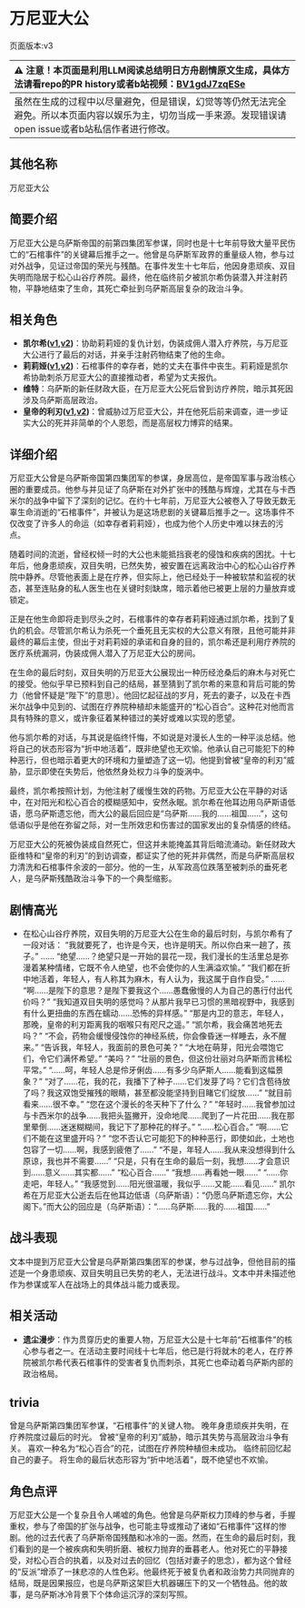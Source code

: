 # 万尼亚大公
页面版本:v3
 

| :warning: 注意！本页面是利用LLM阅读总结明日方舟剧情原文生成，具体方法请看repo的PR history或者b站视频：[BV1gdJ7zqESe](https://www.bilibili.com/video/BV1gdJ7zqESe/)         |
|:----------------------------|
| 虽然在生成的过程中以尽量避免，但是错误，幻觉等等仍然无法完全避免。所以本页面内容以娱乐为主，切勿当成一手来源。发现错误请open issue或者b站私信作者进行修改。|



## 其他名称
万尼亚大公
## 简要介绍
万尼亚大公是乌萨斯帝国的前第四集团军参谋，同时也是十七年前导致大量平民伤亡的“石棺事件”的关键幕后推手之一。他曾是乌萨斯军政界的重量级人物，参与过对外战争，见证过帝国的荣光与残酷。在事件发生十七年后，他因身患顽疾、双目失明而隐居于松心山谷疗养院。最终，他在临终前夕被凯尔希伪装潜入并注射药物，平静地结束了生命，其死亡牵扯到乌萨斯高层复杂的政治斗争。
## 相关角色
-   **凯尔希([v1](../chars/char_003_kalts.md),[v2](char_003_kalts.md))**：协助莉莉娅的复仇计划，伪装成佣人潜入疗养院，与万尼亚大公进行了最后的对话，并亲手注射药物结束了他的生命。
-   **莉莉娅([v1](../chars/extended_char_li_li_ya.md),[v2](extended_char_li_li_ya.md))**：石棺事件的幸存者，她的丈夫在事件中丧生。莉莉娅是凯尔希协助刺杀万尼亚大公的直接推动者，希望为丈夫报仇。
-   **维特**：乌萨斯的新任财政大臣，在万尼亚大公死后曾到访疗养院，暗示其死因涉及乌萨斯高层政治。
-   **皇帝的利刃([v1](../chars/extended_char_87573b.md),[v2](extended_char_huang_di_de_li_ren.md))**：曾威胁过万尼亚大公，并在他死后前来调查，进一步证实大公的死并非简单的个人恩怨，而是高层权力博弈的结果。
## 详细介绍
万尼亚大公曾是乌萨斯帝国第四集团军的参谋，身居高位，是帝国军事与政治核心圈的重要成员。他参与并见证了乌萨斯在对外扩张中的残酷与辉煌，尤其在与卡西米尔的战争中留下了深刻的记忆。在约十七年前，万尼亚大公被卷入了导致无数无辜生命消逝的“石棺事件”，并被认为是这场悲剧的关键幕后推手之一。这场事件不仅改变了许多人的命运（如幸存者莉莉娅），也成为他个人历史中难以抹去的污点。

随着时间的流逝，曾经权倾一时的大公也未能抵挡衰老的侵蚀和疾病的困扰。十七年后，他身患顽疾，双目失明，已然失势，被安置在远离政治中心的松心山谷疗养院中静养。尽管他表面上是在疗养，但实际上，他已经处于一种被软禁和监视的状态，甚至连贴身的私人医生也在关键时刻缺席，暗示着他已被更上层的力量放弃或锁定。

正是在他生命即将走到尽头之时，石棺事件的幸存者莉莉娅通过凯尔希，找到了复仇的机会。尽管凯尔希认为杀死一个垂死且无实权的大公意义有限，且他可能并非最终的幕后主使，但出于对莉莉娅的承诺和自身的目的，凯尔希还是利用疗养院的医疗系统漏洞，伪装成佣人潜入了万尼亚大公的房间。

在生命的最后时刻，双目失明的万尼亚大公展现出一种历经沧桑后的麻木与对死亡的接受。他似乎早已预料到自己的结局，甚至猜到了凯尔希的来意和背后可能的势力（他曾怀疑是“陛下”的意思）。他回忆起征战的岁月，死去的妻子，以及在卡西米尔战争中见到的、试图在疗养院种植却未能盛开的“松心百合”。这种花对他而言具有特殊的意义，或许象征着某种错过的美好或难以实现的愿望。

他与凯尔希的对话，与其说是临终忏悔，不如说是对漫长人生的一种平淡总结。他将自己的状态形容为“折中地活着”，既非绝望也无欢愉。他承认自己可能犯下的种种恶行，但也暗示着更大的环境和力量塑造了这一切。他提到曾被“皇帝的利刃”威胁，显示即使在失势后，他依然身处权力斗争的旋涡中。

最终，凯尔希按照计划，为他注射了缓慢生效的药物。万尼亚大公在平静的对话中，在对阳光和松心百合的模糊感知中，安然永眠。凯尔希在他耳边用乌萨斯语低语，愿乌萨斯遗忘他，而大公的最后回应是“乌萨斯……我的……祖国……”，这句低语似乎是他在弥留之际，对一生所效忠和伤害过的国家发出的复杂情感的终结。

万尼亚大公的死被伪装成自然死亡，但这并未能掩盖其背后暗流涌动。新任财政大臣维特和“皇帝的利刃”的到访调查，都证实了他的死并非偶然，而是乌萨斯高层权力清洗和石棺事件余波的一部分。他的一生，从军政高位跌落至被刺杀的垂死老人，是乌萨斯残酷政治斗争下的一个典型缩影。
## 剧情高光
*   在松心山谷疗养院，双目失明的万尼亚大公在生命的最后时刻，与凯尔希有了一段对话：
    “我就要死了，也许是今天，也许是明天。所以你白来一趟了，孩子。”
    ......
    “绝望......？绝望只是一开始的昙花一现，我们漫长的生活里总是弥漫着某种情绪，它既不令人绝望，也不会使你的人生满溢欢愉。”
    “我们都在折中地活着，年轻人，有人称其为麻木，有人认为，我这属于自作自受。”
    ......
    “啊......是陛下的意思？是陛下要我这个......愚蠢傲慢的人为自己的愚行付出代价吗？”
    “我知道双目失明的感觉吗？从那片我早已习惯的黑暗视野中，我感到有什么更扭曲的东西在蠕动......恐怖的异样感。”
    “那是内卫的意志，年轻人，那晚，皇帝的利刃距离我的咽喉只有咫尺之遥。”
    “凯尔希，我会痛苦地死去吗？”
    “不会，药物会缓慢侵蚀你的神经系统，你会像昏迷一样睡去，永不醒来。”
    “告诉我，年轻人，我面前的景色可美？”
    “大地在萌芽，阳光会喂饱它们，令它们满怀希望。”
    “美吗？”
    “壮丽的景色，但这份壮丽对乌萨斯而言稀松平常。”
    “......呵，年轻人总是伶牙俐齿......有多少乌萨斯人......能看到这幅景象？”
    “对了......花，我的花，我播下了种子......它们发芽了吗？它们含苞待放了吗？我这双饱受摧残的眼睛，甚至都没能坚持到目睹它们绽放......”
    “就目前看来......很不幸。”
    “您在这个漫长的冬天种下了什么？”
    “年轻时......我曾参加过与卡西米尔的战争......我把头盔撇开，没命地爬......爬到了一片花田......我在那里晕倒......迷迷糊糊间，我记下了那种花的样子。”
    “......松心百合。”
    “啊......它们不能在这里盛开吗？”
    “您不否认它可能犯下的种种恶行，即使如此，土地也包容了一切......啊，我感到疲倦了......”
    “不是，年轻人......我从来没想得到什么原谅，我也并不需要......”
    “只是，只有在生命的最后一刻，我想......才会意识到......意义......其实都......”
    “松心百合......”
    “我想......再看她一眼......”
    “......你走吧，年轻人。”
    “我感觉到......阳光很温暖，我似乎......又能......看见......”
    凯尔希在万尼亚大公逝去后在他耳边低语（乌萨斯语）：“仍愿乌萨斯遗忘你，大公阁下。”而大公的回应是（乌萨斯语）：“......乌萨斯......我的......祖国......”
## 战斗表现
文本中提到万尼亚大公曾是乌萨斯第四集团军的参谋，参与过战争，但他目前的描述是一个身患顽疾、双目失明且已失势的老人，无法进行战斗。文本中并未描述他作为参谋或军人在战场上的具体战斗能力或表现。
## 相关活动
-   **遗尘漫步**：作为贯穿历史的重要人物，万尼亚大公是十七年前“石棺事件”的核心参与者之一。在活动主要时间线十七年后，他已是行将就木的老人，在疗养院被凯尔希代表石棺事件的受害者复仇而刺杀，其死亡也牵动着乌萨斯内部的政治格局。
## trivia
曾是乌萨斯第四集团军参谋，“石棺事件”的关键人物。
晚年身患顽疾并失明，在疗养院度过最后的时光。
曾被“皇帝的利刃”威胁，暗示其失势与高层政治斗争有关。
喜欢一种名为“松心百合”的花，试图在疗养院种植但未成功。
临终前回忆起自己的妻子。
将生命的最后状态形容为“折中地活着”，既不绝望也不欢愉。
## 角色点评
万尼亚大公是一个复杂且令人唏嘘的角色。他曾是乌萨斯权力顶峰的参与者，手握重权，参与了帝国的扩张与战争，也可能主导或推动了诸如“石棺事件”这样的惨剧。他的过去代表了乌萨斯帝国残酷和冰冷的一面。然而，在生命的最后时刻，我们看到的是一个被疾病和失明折磨、被权力抛弃的垂暮老人。他对死亡的平静接受，对松心百合的执着，以及对过去的回忆（包括对妻子的思念），都为这个曾经的“反派”增添了一抹悲凉的人性色彩。他最终死于被复仇者和政治势力共同抛弃的结局，既是因果报应，也是乌萨斯这架巨大机器碾压下的又一个牺牲品。他的故事，是乌萨斯冰冷背景下个体命运沉浮的深刻写照。